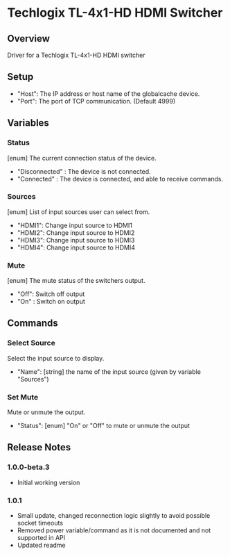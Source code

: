 # Techlogix TL-4x1-HD HDMI Switcher


## Overview

Driver for a Techlogix TL-4x1-HD HDMI switcher


## Setup

- "Host": The IP address or host name of the globalcache device.
- "Port": The port of TCP communication. (Default 4999)


## Variables

### Status

[enum] The current connection status of the device.
  - "Disconnected" : The device is not connected.
  - "Connected" : The device is connected, and able to receive commands.

### Sources

[enum] List of input sources user can select from.
  - "HDMI1": Change input source to HDMI1
  - "HDMI2": Change input source to HDMI2
  - "HDMI3": Change input source to HDMI3
  - "HDMI4": Change input source to HDMI4

### Mute

[enum] The mute status of the switchers output.
- "Off": Switch off output
- "On" : Switch on output


## Commands

### Select Source
Select the input source to display.
  - "Name": [string] the name of the input source (given by variable "Sources")

### Set Mute
Mute or unmute the output.
- "Status": [enum] "On" or "Off" to mute or unmute the output


## Release Notes

### 1.0.0-beta.3
- Initial working version

### 1.0.1
- Small update, changed reconnection logic slightly to avoid possible socket timeouts
- Removed power variable/command as it is not documented and not supported in API
- Updated readme
